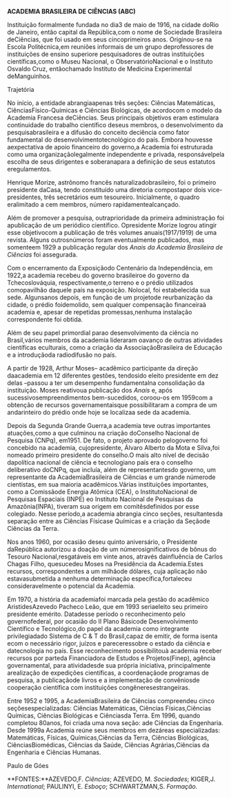 **ACADEMIA BRASILEIRA DE CIÊNCIAS (ABC)**

Instituição formalmente fundada no dia3 de maio de 1916, na cidade doRio
de Janeiro, então capital da República,com o nome de Sociedade
Brasileira deCiências, que foi usado em seus cincoprimeiros anos.
Originou-se na Escola Politécnica,em reuniões informais de um grupo
deprofessores de instituições de ensino superiore pesquisadores de
outras instituições científicas,como o Museu Nacional, o
ObservatórioNacional e o Instituto Osvaldo Cruz, entãochamado Instituto
de Medicina Experimental deManguinhos.

Trajetória

No início, a entidade abrangiaapenas três seções: Ciências Matemáticas,
CiênciasFísico-Químicas e Ciências Biológicas, de acordocom o modelo da
Academia Francesa deCiências. Seus principais objetivos eram estimulara
continuidade do trabalho científico deseus membros, o desenvolvimento da
pesquisabrasileira e a difusão do conceito deciência como fator
fundamental do desenvolvimentotecnológico do país. Embora houvesse
aexpectativa de apoio financeiro do governo,a Academia foi estruturada
como uma organizaçãolegalmente independente e privada, responsávelpela
escolha de seus dirigentes e soberanapara a definição de seus estatutos
eregulamentos.

Henrique Morize, astrônomo francês naturalizadobrasileiro, foi o
primeiro presidente daCasa, tendo constituído uma diretoria compostapor
dois vice-presidentes, três secretários eum tesoureiro. Inicialmente, o
quadro eralimitado a cem membros, número rapidamentealcançado.

Além de promover a pesquisa, outraprioridade da primeira administração
foi apublicação de um periódico científico. Opresidente Morize logrou
atingir esse objetivocom a publicação de três volumes anuais(1917/1919)
de uma revista. Alguns outrosnúmeros foram eventualmente publicados, mas
somenteem 1929 a publicação regular dos *Anais da Academia Brasileira de
Ciências* foi assegurada.

Com o encerramento da Exposiçãodo Centenário da Independência, em 1922,a
academia recebeu do governo brasileiroe do governo da Tchecoslováquia,
respectivamente,o terreno e o prédio utilizados comopavilhão daquele
país na exposição. Nolocal, foi estabelecida sua sede. Algunsanos
depois, em função de um projetode reurbanização da cidade, o prédio
foidemolido, sem qualquer compensação financeiraà academia e, apesar de
repetidas promessas,nenhuma instalação correspondente foi obtida.

Além de seu papel primordial parao desenvolvimento da ciência no
Brasil,vários membros da academia lideraram oavanço de outras atividades
científicas eculturais, como a criação da AssociaçãoBrasileira de
Educação e a introduçãoda radiodifusão no país.

A partir de 1928, Arthur Moses– acadêmico participante da direção
daacademia em 12 diferentes gestões, tendosido eleito presidente em dez
delas –passou a ter um desempenho fundamentalna consolidação da
instituição. Moses reativoua publicação dos *Anais* e, após
sucessivosempreendimentos bem-sucedidos, coroou-os em 1959com a obtenção
de recursos governamentaisque possibilitaram a compra de um andarinteiro
do prédio onde hoje se localizaa sede da academia.

Depois da Segunda Grande Guerra,a academia teve outras importantes
atuações,como a que culminou na criação doConselho Nacional de Pesquisa
(CNPq), em1951. De fato, o projeto aprovado pelogoverno foi concebido na
academia, cujopresidente, Álvaro Alberto da Mota e Silva,foi nomeado
primeiro presidente do conselho.O mais alto nível de decisão dapolítica
nacional de ciência e tecnologiano país era o conselho deliberativo
doCNPq, que incluía, além de representantesdo governo, um representante
da AcademiaBrasileira de Ciências e um grande númerode cientistas, em
sua maioria acadêmicos.Várias instituições importantes, como a
Comissãode Energia Atômica (CEA), o InstitutoNacional de Pesquisas
Espaciais (INPE) eo Instituto Nacional de Pesquisas da Amazônia(INPA),
tiveram sua origem em comitêsdefinidos por esse colegiado. Nesse
período,a academia abrangia cinco seções, resultantesda separação entre
as Ciências Físicase Químicas e a criação da Seçãode Ciências da Terra.

Nos anos 1960, por ocasião deseu quinto aniversário, o Presidente
daRepública autorizou a doação de um númerosignificativos de bônus do
Tesouro Nacional,resgatáveis em vinte anos, através dainfluência de
Carlos Chagas Filho, quesucedeu Moses na Presidência da Academia.Estes
recursos, correspondentes a um milhãode dólares, cuja aplicação não
estavasubmetida a nenhuma determinação específica,fortaleceu
consideravelmente o potencial da Academia.

Em 1970, a história da academiafoi marcada pela gestão do acadêmico
AristidesAzevedo Pacheco Leão, que em 1993 seriaeleito seu primeiro
presidente emérito. Datadesse período o reconhecimento pelo
governofederal, por ocasião do II Plano Básicode Desenvolvimento
Científico e Tecnológico,do papel da academia como integrante
privilegiadado Sistema de C & T do Brasil,capaz de emitir, de forma
isenta ecom o necessário rigor, juízos e pareceressobre o estado da
ciência e datecnologia no país. Esse reconhecimento possibilitouà
academia receber recursos por parteda Financiadora de Estudos e
Projetos(Finep), agência governamental, para atividadesde sua própria
iniciativa, principalmente arealização de expedições científicas, a
coordenaçãode programas de pesquisa, a publicaçãode livros e a
implementação de convêniosde cooperação científica com instituições
congêneresestrangeiras.

Entre 1952 e 1995, a AcademiaBrasileira de Ciências compreendeu cinco
seçõesespecializadas: Ciências Matemáticas, Ciências Físicas,Ciências
Químicas, Ciências Biológicas e Ciênciasda Terra. Em 1996, quando
completou 80anos, foi criada uma nova seção: ade Ciências da Engenharia.
Desde 1999a Academia reúne seus membros em dezáreas especializadas:
Matemáticas, Físicas, Químicas,Ciências da Terra, Ciências Biológicas,
CiênciasBiomédicas, Ciências da Saúde, Ciências Agrárias,Ciências da
Engenharia e Ciências Humanas.

Paulo de Góes

**FONTES:**AZEVEDO,F. *Ciências*; AZEVEDO, M. *Sociedades*; KIGER,J.
*International*; PAULINYI, E. *Esboço*; SCHWARTZMAN,S. *Formação.*
